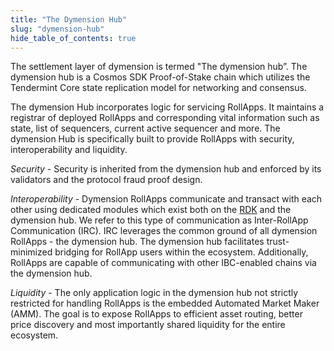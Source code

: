 ```yaml
---
title: "The Dymension Hub"
slug: "dymension-hub"
hide_table_of_contents: true
---
```


The settlement layer of dymension is termed "The dymension hub”. The dymension hub is a Cosmos SDK Proof-of-Stake chain which utilizes the Tendermint Core state replication model for networking and consensus.<br/>

The dymension Hub incorporates logic for servicing RollApps. It maintains a registrar of deployed RollApps and corresponding vital information such as state, list of sequencers, current active sequencer and more. The dymension Hub is specifically built to provide RollApps with security, interoperability and liquidity. <br/>

_Security_ - Security is inherited from the dymension hub and enforced by its validators and the protocol fraud proof design.<br/>

_Interoperability_ - Dymension RollApps communicate and transact with each other using dedicated modules which exist both on the [RDK](../reference/glossary.md#r) and the dymension hub. We refer to this type of communication as Inter-RollApp Communication (IRC). IRC leverages the common ground of all dymension RollApps - the dymension hub. The dymension hub facilitates trust-minimized bridging for RollApp users within the ecosystem. Additionally, RollApps are capable of communicating with other IBC-enabled chains via the dymension hub.<br/>

_Liquidity_ - The only application logic in the dymension hub not strictly restricted for handling RollApps is the embedded Automated Market Maker (AMM). The goal is to expose RollApps to efficient asset routing, better price discovery and most importantly shared liquidity for the entire ecosystem.
